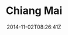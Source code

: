 ---
title: "Chiang Mai"
date: 2014-11-02T08:26:41Z
draft: false
description: ""
hasGallery: true
type: post
region: "Asia (Southeast)"
country: "Thailand"
thumbnail: "chiangmai-9.jpg"
---